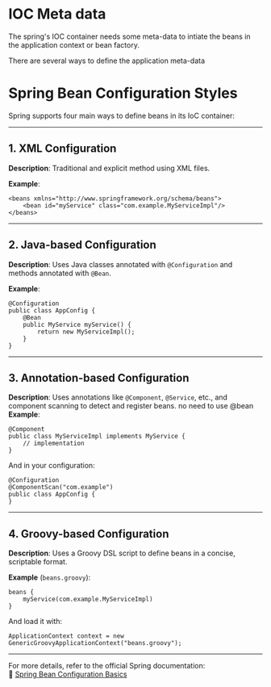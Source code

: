 # IOC Meta data

The spring's IOC container needs some meta-data to intiate the beans in the application context or bean factory.

There are several ways to define the application meta-data 

# Spring Bean Configuration Styles

Spring supports four main ways to define beans in its IoC container:

---

## 1. XML Configuration

**Description**: Traditional and explicit method using XML files.

**Example**:

    <beans xmlns="http://www.springframework.org/schema/beans">
        <bean id="myService" class="com.example.MyServiceImpl"/>
    </beans>

---

## 2. Java-based Configuration

**Description**: Uses Java classes annotated with `@Configuration` and methods annotated with `@Bean`.

**Example**:

    @Configuration
    public class AppConfig {
        @Bean
        public MyService myService() {
            return new MyServiceImpl();
        }
    }

---

## 3. Annotation-based Configuration

**Description**: Uses annotations like `@Component`, `@Service`, etc., and component scanning to detect and register beans.
no need to use @bean
**Example**:

    @Component
    public class MyServiceImpl implements MyService {
        // implementation
    }

And in your configuration:

    @Configuration
    @ComponentScan("com.example")
    public class AppConfig {
    }

---

## 4. Groovy-based Configuration

**Description**: Uses a Groovy DSL script to define beans in a concise, scriptable format.

**Example** (`beans.groovy`):

    beans {
        myService(com.example.MyServiceImpl)
    }

And load it with:

    ApplicationContext context = new GenericGroovyApplicationContext("beans.groovy");

---

For more details, refer to the official Spring documentation:  
🔗 [Spring Bean Configuration Basics](https://docs.spring.io/spring-framework/reference/core/beans/basics.html)
